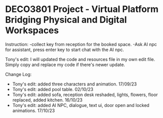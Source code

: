 # DECO3801 Project - Virtual Platform Bridging Physical and Digital Workspaces

Instruction:
-collect key from reception for the booked space.
-Ask AI npc for assistant, press enter key to start chat with the AI npc.

Tony's edit: I will updated the code and resources file in my own edit file. Simply copy and replace my code if there's newer update.

Change Log:
- Tony's edit: added three characters and animation. 17/09/23
- Tony's edit: added pool table. 02/10/23
- Tony's edit: added sofa, reception desk reshaded, lights, flowers, floor replaced, added kitchen. 16/10/23
- Tony's edit: added AI NPC, dialogue, text ui, door open and locked animations. 17/10/23

